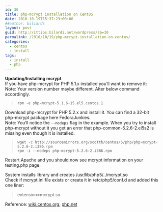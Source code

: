 ```yaml
---
id: 30
title: php-mcrypt installation on CentOS
date: 2010-10-19T15:37:23+00:00
##author: biliards
layout: post
guid: http://ittips.bilardi.net/wordpress/?p=30
permalink: /2010/10/19/php-mcrypt-installation-on-centos/
categories:
  - centos
  - install
tags:
  - install
  - php
---
```

**Updating/Installing mcrypt**  
If you have php-mcrypt for PHP 5.1.x installed you&#8217;ll want to remove it:  
Note: Your version number maybe different. Alter below command accordingly.  
> `rpm -e php-mcrypt-5.1.6-15.el5.centos.1`  

Download php-mcrypt for PHP 5.2.x and install it. You can find a 32-bit php-mcrypt package here FedoraJunkies.  
Note: You&#8217;ll notice the `--nodeps` flag in the example. When you try to install php-mcrypt without it you get an error that php-common-5.2.6-2.el5s2 is missing even though it is installed.  
> `wget -c http://sourcemirrors.org/scotth/centos/5/php/php-mcrypt-5.2.6-2.i386.rpm`<br />
`rpm -i --nodeps php-mcrypt-5.2.6-2.i386.rpm`  

Restart Apache and you should now see mcrypt information on your testing.php page.

System installs library and creates /usr/lib/php5/../mcrypt.so  
Check if mcrypt.ini file exists or create it in /etc/php5/conf.d and added this one liner:  
> extension=mcrypt.so

Reference: [wiki.centos.org](http://wiki.centos.org/HowTos/PHP_5.1_To_5.2#head-fe084db340a72a9b7b7fca8fcba57ef4e9a34485), [php.net](http://php.net/manual/en/mcrypt.setup.php)
